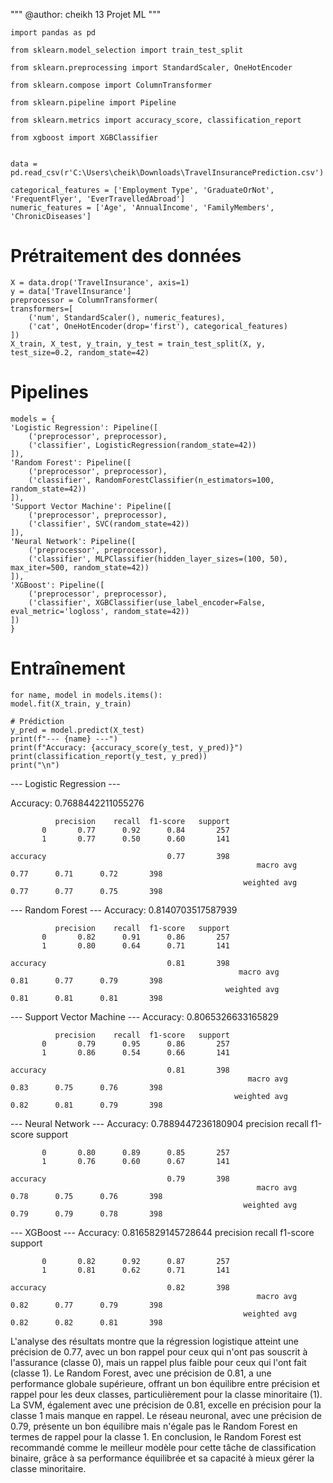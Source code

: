
"""
@author: cheikh 
13 Projet ML
"""

    import pandas as pd

    from sklearn.model_selection import train_test_split

    from sklearn.preprocessing import StandardScaler, OneHotEncoder

    from sklearn.compose import ColumnTransformer

    from sklearn.pipeline import Pipeline

    from sklearn.metrics import accuracy_score, classification_report

    from xgboost import XGBClassifier


    data = pd.read_csv(r'C:\Users\cheik\Downloads\TravelInsurancePrediction.csv')

    categorical_features = ['Employment Type', 'GraduateOrNot', 'FrequentFlyer', 'EverTravelledAbroad']
    numeric_features = ['Age', 'AnnualIncome', 'FamilyMembers', 'ChronicDiseases']

# Prétraitement des données

    X = data.drop('TravelInsurance', axis=1)
    y = data['TravelInsurance']
    preprocessor = ColumnTransformer(
    transformers=[
        ('num', StandardScaler(), numeric_features),
        ('cat', OneHotEncoder(drop='first'), categorical_features)
    ])
    X_train, X_test, y_train, y_test = train_test_split(X, y, test_size=0.2, random_state=42)

# Pipelines

    models = {
    'Logistic Regression': Pipeline([
        ('preprocessor', preprocessor),
        ('classifier', LogisticRegression(random_state=42))
    ]),
    'Random Forest': Pipeline([
        ('preprocessor', preprocessor),
        ('classifier', RandomForestClassifier(n_estimators=100, random_state=42))
    ]),
    'Support Vector Machine': Pipeline([
        ('preprocessor', preprocessor),
        ('classifier', SVC(random_state=42))
    ]),
    'Neural Network': Pipeline([
        ('preprocessor', preprocessor),
        ('classifier', MLPClassifier(hidden_layer_sizes=(100, 50), max_iter=500, random_state=42))
    ]),
    'XGBoost': Pipeline([
        ('preprocessor', preprocessor),
        ('classifier', XGBClassifier(use_label_encoder=False, eval_metric='logloss', random_state=42))
    ])
    }

# Entraînement

    for name, model in models.items():
    model.fit(X_train, y_train)
    
    # Prédiction
    y_pred = model.predict(X_test)
    print(f"--- {name} ---")
    print(f"Accuracy: {accuracy_score(y_test, y_pred)}")
    print(classification_report(y_test, y_pred))
    print("\n")
    
--- Logistic Regression ---

Accuracy: 0.7688442211055276

              precision    recall  f1-score   support
           0       0.77      0.92      0.84       257
           1       0.77      0.50      0.60       141

    accuracy                           0.77       398
                                                           macro avg       0.77      0.71      0.72       398
                                                        weighted avg       0.77      0.77      0.75       398



--- Random Forest ---
Accuracy: 0.8140703517587939

              precision    recall  f1-score   support
           0       0.82      0.91      0.86       257
           1       0.80      0.64      0.71       141

    accuracy                           0.81       398
                                                       macro avg       0.81      0.77      0.79       398
                                                    weighted avg       0.81      0.81      0.81       398



--- Support Vector Machine ---
Accuracy: 0.8065326633165829
              
              precision    recall  f1-score   support
           0       0.79      0.95      0.86       257
           1       0.86      0.54      0.66       141

    accuracy                           0.81       398
                                                         macro avg       0.83      0.75      0.76       398
                                                      weighted avg       0.82      0.81      0.79       398



--- Neural Network ---
Accuracy: 0.7889447236180904
              precision    recall  f1-score   support

           0       0.80      0.89      0.85       257
           1       0.76      0.60      0.67       141

    accuracy                           0.79       398
                                                           macro avg       0.78      0.75      0.76       398
                                                        weighted avg       0.79      0.79      0.78       398



--- XGBoost ---
Accuracy: 0.8165829145728644
              precision    recall  f1-score   support

           0       0.82      0.92      0.87       257
           1       0.81      0.62      0.71       141

    accuracy                           0.82       398
                                                           macro avg       0.82      0.77      0.79       398
                                                        weighted avg       0.82      0.82      0.81       398


L'analyse des résultats montre que la régression logistique atteint une précision de 0.77, avec un bon rappel pour ceux qui n'ont pas souscrit à l'assurance (classe 0), mais un rappel plus faible pour ceux qui l'ont fait (classe 1). Le Random Forest, avec une précision de 0.81, a une performance globale supérieure, offrant un bon équilibre entre précision et rappel pour les deux classes, particulièrement pour la classe minoritaire (1). La SVM, également avec une précision de 0.81, excelle en précision pour la classe 1 mais manque en rappel. Le réseau neuronal, avec une précision de 0.79, présente un bon équilibre mais n'égale pas le Random Forest en termes de rappel pour la classe 1. En conclusion, le Random Forest est recommandé comme le meilleur modèle pour cette tâche de classification binaire, grâce à sa performance équilibrée et sa capacité à mieux gérer la classe minoritaire.





